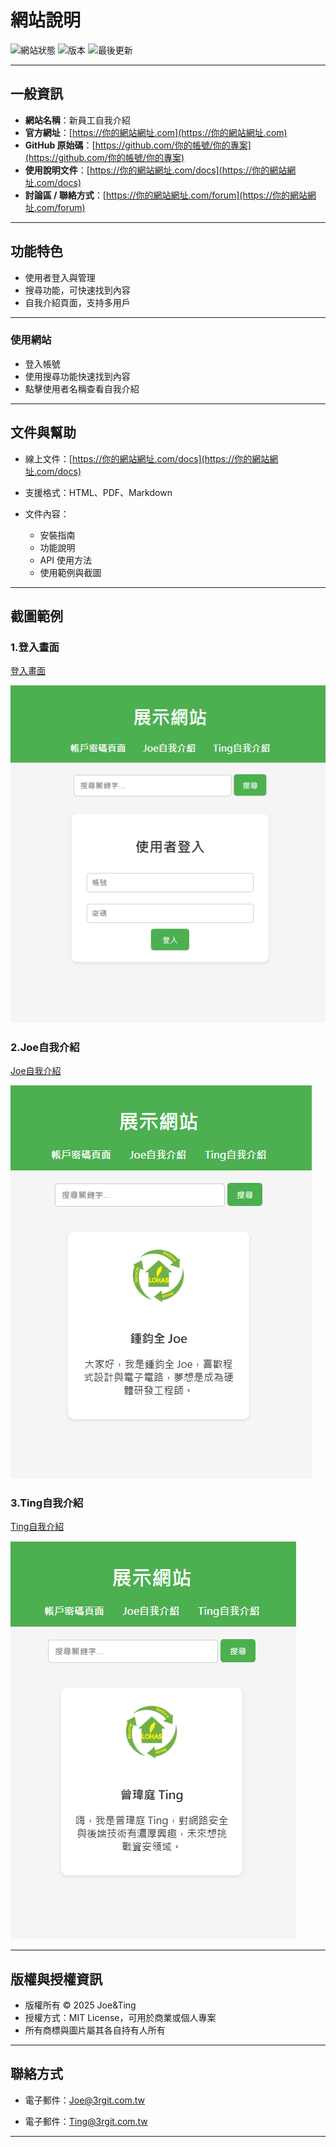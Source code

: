 # 網站說明

![網站狀態](https://img.shields.io/badge/Status-Active-brightgreen) ![版本](https://img.shields.io/badge/Version-1.0.0-blue) ![最後更新](https://img.shields.io/github/last-commit/你的帳號/你的專案)

---

## 一般資訊

* **網站名稱**：新員工自我介紹
* **官方網址**：[https://你的網站網址.com](https://你的網站網址.com)
* **GitHub 原始碼**：[https://github.com/你的帳號/你的專案](https://github.com/你的帳號/你的專案)
* **使用說明文件**：[https://你的網站網址.com/docs](https://你的網站網址.com/docs)
* **討論區 / 聯絡方式**：[https://你的網站網址.com/forum](https://你的網站網址.com/forum)

---

## 功能特色

* 使用者登入與管理
* 搜尋功能，可快速找到內容
* 自我介紹頁面，支持多用戶

---


### 使用網站

* 登入帳號
* 使用搜尋功能快速找到內容
* 點擊使用者名稱查看自我介紹

---

## 文件與幫助

* 線上文件：[https://你的網站網址.com/docs](https://你的網站網址.com/docs)
* 支援格式：HTML、PDF、Markdown
* 文件內容：

  * 安裝指南
  * 功能說明
  * API 使用方法
  * 使用範例與截圖

---

## 截圖範例

### 1.登入畫面

[登入畫面](https://joe1025555.github.io/#login)

![alt text](<sing in  2025-09-01 150446.png>)

### 2.Joe自我介紹

[Joe自我介紹](https://joe1025555.github.io/#joe)

![alt text](Joe.png)

### 3.Ting自我介紹

[Ting自我介紹](https://joe1025555.github.io/#ting)

![alt text](Ting.png)

---

## 版權與授權資訊

* 版權所有 © 2025 Joe&Ting
* 授權方式：MIT License，可用於商業或個人專案
* 所有商標與圖片屬其各自持有人所有

---

## 聯絡方式

* 電子郵件：[Joe@3rgit.com.tw](mailto:Joe@3rgit.com.tw)

* 電子郵件：[Ting@3rgit.com.tw](mailto:Ting@3rgit.com.tw)

---